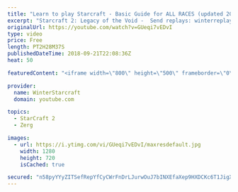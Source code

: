 ```yaml
---
title: "Learn to play Starcraft - Basic Guide for ALL RACES (updated 2017) #2"
excerpt: "Starcraft 2: Legacy of the Void -  Send replays: winterreplays@gmail.com ( -- Watch live at https://www.twitch.tv/wintergaming"
originalUrl: https://youtube.com/watch?v=GUeqi7vEDvI
type: video
price: Free
length: PT2H28M37S
publishedDateTime: 2018-09-21T22:08:36Z
heat: 50

featuredContent: "<iframe width=\"800\" height=\"500\" frameborder=\"0\" src=\"https://www.youtube.com/embed/GUeqi7vEDvI\" allow=\"accelerometer; autoplay; encrypted-media; gyroscope; picture-in-picture\" allowfullscreen></iframe>"

provider:
  name: WinterStarcraft
  domain: youtube.com

topics:
  - StarCraft 2
  - Zerg

images:
  - url: https://i.ytimg.com/vi/GUeqi7vEDvI/maxresdefault.jpg
    width: 1280
    height: 720
    isCached: true

secured: "n58pyYYyZITSefRepYfCyCWrFnDrLJurwOuJ7bINXEfaXep9HXDCKc6T1JigXHIYy4S9WoU4TIG0VDZwxJWaeRnnoiZzG5n+yypfS/Py7dQL+e+xaHgJo3v/GlxRFLcyzlyUcVSord/PxD1K3DAWdoOgIJErp0lXkY78nYVrUvVd6gBTydXSZw/sNKj6oLlbeKTQamBvHuRBdMhm+qytg+fG6+EJM+A+Uisr2Bogm9+xF871T6Y7gyC+lIA+tiFkXw11yF3LPG6iz9pAlS2kgP6Sg+c9+/63wPPwSE4h2/6IDv/F6U+wgjrj9SyBywDYee/NTCazMNdNr2NY2rC+LwF4FD1pxS1EAVJbGcm6qbvt9u2whF5mxO6GLFayquHAus8C8w6JIE8eSe644YczTc7WvVjW/phyVVI7YeH/GhM=;aVwt4O0nZRc46lcS9jjn5Q=="
---
```


